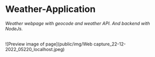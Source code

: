 # Weather-Application
###### Weather webpage with geocode and weather API. And backend with NodeJs.
![Preview image of page](public/img/Web capture_22-12-2022_05220_localhost.jpeg)



